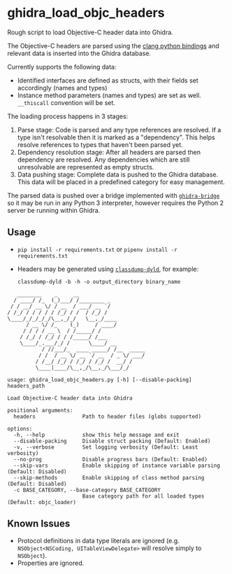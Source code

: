 # ghidra_load_objc_headers
Rough script to load Objective-C header data into Ghidra.

The Objective-C headers are parsed using the [clang python bindings](https://github.com/llvm/llvm-project/tree/main/clang/bindings/python) and relevant data is inserted into the Ghidra database.

Currently supports the following data:
* Identified interfaces are defined as structs, with their fields set accordingly (names and types)
* Instance method parameters (names and types) are set as well. `__thiscall` convention will be set.

The loading process happens in 3 stages:
1. Parse stage: Code is parsed and any type references are resolved. If a type isn't resolvable then it is marked as a "dependency". This helps resolve references to types that haven't been parsed yet.
2. Dependency resolution stage: After all headers are parsed then dependency are resolved. Any dependencies which are still unresolvable are represented as empty structs.
3. Data pushing stage: Complete data is pushed to the Ghidra database. This data will be placed in a predefined category for easy management.

The parsed data is pushed over a bridge implemented with [`ghidra-bridge`](https://github.com/justfoxing/ghidra_bridge) so it may be run in any Python 3 interpreter, however requires the Python 2 server be running within Ghidra.

## Usage

* `pip install -r requirements.txt` or `pipenv install -r requirements.txt`
* Headers may be generated using [`classdump-dyld`](https://github.com/limneos/classdump-dyld), for example:
  
  ```
  classdump-dyld -b -h -o output_directory binary_name
  ```
  
```
   ________    _     __                     
  / ____/ /_  (_)___/ /________ _
 / / __/ __ \/ / __  / ___/ __ `/
/ /_/ / / / / / /_/ / /  / /_/ /
\____/_/_/_/_/\__,_/_/   \__,_/____
      / __ \/ /_    (_)     / ____/
     / / / / __ \  / /_____/ /
    / /_/ / /_/ / / /_____/ /___
    \____/_.___/_/ /      \____/ __
           / //___/_  ____ _____/ /__  _____
          / /  / __ \/ __ `/ __  / _ \/ ___/
         / /__/ /_/ / /_/ / /_/ /  __/ /
         \____|____/\__,_/\__,_/\___/_/

usage: ghidra_load_objc_headers.py [-h] [--disable-packing] headers_path

Load Objective-C header data into Ghidra

positional arguments:
  headers               Path to header files (globs supported)

options:
  -h, --help            show this help message and exit
  --disable-packing     Disable struct packing (Default: Enabled)
  -v, --verbose         Set logging verbosity (Default: Least verbosity)
  --no-prog             Disable progress bars (Default: Enabled)
  --skip-vars           Enable skipping of instance variable parsing (Default: Disabled)
  --skip-methods        Enable skipping of class method parsing (Default: Disabled)
  -c BASE_CATEGORY, --base-category BASE_CATEGORY
                        Base category path for all loaded types (Default: objc_loader)
  ```
  
## Known Issues
* Protocol definitions in data type literals are ignored (e.g. `NSObject<NSCoding, UITableViewDelegate>` will resolve simply to `NSObject`).
* Properties are ignored.